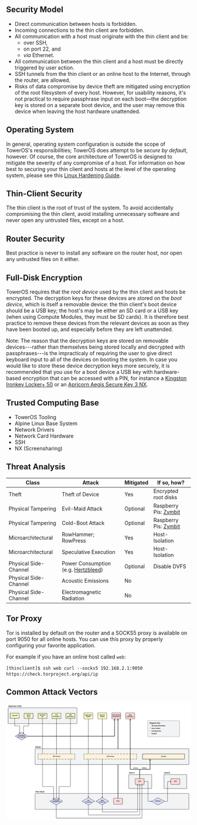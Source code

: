 ## Security Model

- Direct communication between hosts is forbidden.
- Incoming connections to the thin client are forbidden.
- All communication with a host must originate with the thin client and be:
	- over SSH,
	- on port 22, and
	- *via* Ethernet.
- All communication between the thin client and a host must be directly triggered by user action.
- SSH tunnels from the thin client or an online host to the Internet, through the router, are allowed.
- Risks of data compromise by device theft are mitigated using encryption of the root filesystem of every host. However, for usability reasons, it's not practical to require passphrase input on each boot—the decryption key is stored on a separate boot device, and the user may remove this device when leaving the host hardware unattended.


## Operating System
In general, operating system configuration is outside the scope of TowerOS's responsibilities; TowerOS does attempt to be *secure by default*, however. Of course, the core architecture of TowerOS is designed to mitigate the severity of any compromise of a host. For information on how best to securing your thin client and hosts at the level of the operating system, please see this [Linux Hardening Guide](https://madaidans-insecurities.github.io/guides/linux-hardening.html).

## Thin-Client Security
The thin client is the root of trust of the system. To avoid accidentally compromising the thin client, avoid installing unnecessary software and never open any untrusted files, except on a host.

## Router Security
Best practice is never to install any software on the router host, nor open any untrusted files on it either.


## Full-Disk Encryption

TowerOS requires that the *root device* used by the thin client and hosts be encrypted. The decryption keys for these devices are stored on the *boot device*, which is itself a removable device: the thin client's boot device should be a USB key; the host's may be either an SD card or a USB key (when using Compute Modules, they must be SD cards). It is therefore best practice to remove these devices from the relevant devices as soon as they have been booted up, and especially before they are left unattended.

Note: The reason that the decryption keys are stored on removable devices---rather than themselves being stored locally  and decrypted with passphrases---is the impracticaly of requiring the user to give direct keyboard input to all of the devices on booting the system. In case you would like to store these device decryption keys more securely, it is recommended that you use for a boot device a USB key with hardware-based encryption that can be accessed with a PIN, for instance a [Kingston Ironkey Locker+ 50](https://www.amazon.com/Kingston-16GB-Protection-Multi-Password-IKLP50) or an [Apricorn Aegis Secure Key 3 NX](https://www.amazon.com/Apricorn-256-bit-Encrypted-Validated-ASK3-NX-8GB).


## Trusted Computing Base

- TowerOS Tooling
- Alpine Linux Base System
- Network Drivers
- Network Card Hardware
- SSH
- NX (Screensharing)


## Threat Analysis

| Class | Attack | Mitigated | If so, how? |
| --- | --- | --- | --- |
| Theft | Theft of Device | Yes | Encrypted root disks |
| Physical Tampering | Evil-Maid Attack | Optional | Raspberry Pis: [Zymbit](https://www.zymbit.com/) |
| Physical Tampering | Cold-Boot Attack | Optional | Raspberry Pis: [Zymbit](https://www.zymbit.com/) |
| Microarchitectural | RowHammer; RowPress | Yes | Host-Isolation |
| Microarchitectural | Speculative Execution | Yes | Host-Isolation |
| Physical Side-Channel | Power Consumption (e.g. [Hertzbleed](https://www.hertzbleed.com/)) | Optional | Disable DVFS |
| Physical Side-Channel | Acoustic Emissions | No |  |
| Physical Side-Channel | Electromagnetic Radiation | No |  |

## Tor Proxy

Tor is installed by default on the router and a SOCKS5 proxy is available on port 9050 for all online hosts. You can use this proxy by properly configuring your favorite application.

For example if you have an online host called `web`:

```
[thinclient]$ ssh web curl --socks5 192.168.2.1:9050 https://check.torproject.org/api/ip
```

## Common Attack Vectors

![Diagram - Attack Vectors](img/diagram-attackvectors.png)
